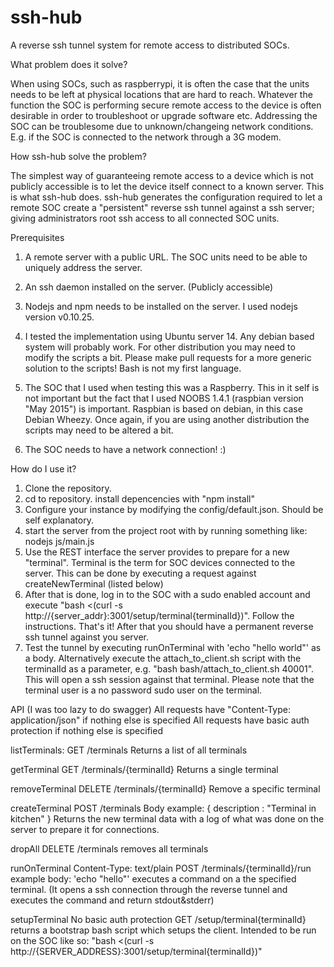 # ssh-hub

A reverse ssh tunnel system for remote access to distributed SOCs.

What problem does it solve?

When using SOCs, such as raspberrypi, it is often the case that the units needs to be left at physical locations that are hard to reach. Whatever the function the SOC is performing secure remote access to the device is often desirable in order to troubleshoot or upgrade software etc. Addressing the SOC can be troublesome due to unknown/changeing network conditions. E.g. if the SOC is connected to the network through a 3G modem.

How ssh-hub solve the problem?

The simplest way of guaranteeing remote access to a device which is not publicly accessible is to let the device itself connect to a known server. This is what ssh-hub does. ssh-hub generates the configuration required to let a remote SOC create a "persistent" reverse ssh tunnel against a ssh server; giving administrators root ssh access to all connected SOC units. 

Prerequisites
1. A remote server with a public URL. The SOC units need to be able to uniquely address the server.
2. An ssh daemon installed on the server. (Publicly accessible)
3. Nodejs and npm needs to be installed on the server. I used nodejs version v0.10.25.
4. I tested the implementation using Ubuntu server 14. Any debian based system will probably work. For other distribution you may need to modify the scripts a bit. Please make pull requests for a more generic solution to the scripts! Bash is not my first language. 

5. The SOC that I used when testing this was a Raspberry. This in it self is not important but the fact that I used NOOBS 1.4.1 (raspbian version "May 2015") is important. Raspbian is based on debian, in this case Debian Wheezy. Once again, if you are using another distribution the scripts may need to be altered a bit.
6. The SOC needs to have a network connection! :)

How do I use it?

1. Clone the repository.
2. cd to repository. install depencencies with "npm install"
3. Configure your instance by modifying the config/default.json. Should be self explanatory.
4. start the server from the project root with by running something like: nodejs js/main.js
5. Use the REST interface the server provides to prepare for a new "terminal". Terminal is the term for SOC devices connected to the server. This can be done by executing a request against createNewTerminal (listed below)
6. After that is done, log in to the SOC with a sudo enabled account and execute "bash <(curl -s http://{server_addr}:3001/setup/terminal{terminalId})". Follow the instructions. That's it! After that you should have a permanent reverse ssh tunnel against you server.
7. Test the tunnel by executing runOnTerminal with 'echo "hello world"' as a body. Alternatively execute the attach_to_client.sh script with the terminalId as a parameter, e.g. "bash bash/attach_to_client.sh 40001". This will open a ssh session against that terminal. Please note that the terminal user is a no password sudo user on the terminal. 

API (I was too lazy to do swagger)
All requests have "Content-Type: application/json" if nothing else is specified
All requests have basic auth protection if nothing else is specified

listTerminals:
GET /terminals
Returns a list of all terminals

getTerminal
GET /terminals/{terminalId}
Returns a single terminal

removeTerminal
DELETE /terminals/{terminalId}
Remove a specific terminal

createTerminal
POST /terminals
Body example:
{
  description : "Terminal in kitchen"
}
Returns the new terminal data with a log of what was done on the server to prepare it for connections.

dropAll
DELETE /terminals
removes all terminals

runOnTerminal
Content-Type: text/plain
POST /terminals/{terminalId}/run
example body: 'echo "hello"'
executes a command on a the specified terminal. (It opens a ssh connection through the reverse tunnel and executes the command and return stdout&stderr)

setupTerminal
No basic auth protection
GET /setup/terminal{terminalId}
returns a bootstrap bash script which setups the client. Intended to be run on the SOC like so: "bash <(curl -s http://{SERVER_ADDRESS}:3001/setup/terminal{terminalId})"

